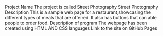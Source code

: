 Project Name
The project is called Street Photography
Street Photography Description
This is a sample web page for a restaurant,showcasing the different types of meals that are offerred. It also has buttons that can able people to order food.
Description of program
The webpage has been created using HTML AND CSS languages
Link to the site on GitHub Pages
